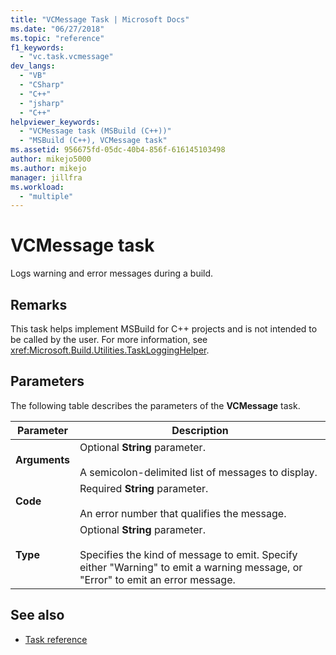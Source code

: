 ```yaml
---
title: "VCMessage Task | Microsoft Docs"
ms.date: "06/27/2018"
ms.topic: "reference"
f1_keywords:
  - "vc.task.vcmessage"
dev_langs:
  - "VB"
  - "CSharp"
  - "C++"
  - "jsharp"
  - "C++"
helpviewer_keywords:
  - "VCMessage task (MSBuild (C++))"
  - "MSBuild (C++), VCMessage task"
ms.assetid: 956675fd-05dc-40b4-856f-616145103498
author: mikejo5000
ms.author: mikejo
manager: jillfra
ms.workload:
  - "multiple"
---
```

# VCMessage task
Logs warning and error messages during a build.

## Remarks
 This task helps implement MSBuild for C++ projects and is not intended to be called by the user. For more information, see <xref:Microsoft.Build.Utilities.TaskLoggingHelper>.

## Parameters
 The following table describes the parameters of the **VCMessage** task.

|Parameter|Description|
|---------------|-----------------|
|**Arguments**|Optional **String** parameter.<br /><br /> A semicolon-delimited list of messages to display.|
|**Code**|Required **String** parameter.<br /><br /> An error number that qualifies the message.|
|**Type**|Optional **String** parameter.<br /><br /> Specifies the kind of message to emit. Specify either "Warning" to emit a warning message, or "Error" to emit an error message.|

## See also
- [Task reference](../msbuild/msbuild-task-reference.md)